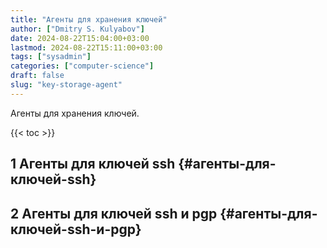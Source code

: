 ```yaml
---
title: "Агенты для хранения ключей"
author: ["Dmitry S. Kulyabov"]
date: 2024-08-22T15:04:00+03:00
lastmod: 2024-08-22T15:11:00+03:00
tags: ["sysadmin"]
categories: ["computer-science"]
draft: false
slug: "key-storage-agent"
---
```


Агенты для хранения ключей.

<!--more-->

{{< toc >}}


## <span class="section-num">1</span> Агенты для ключей ssh {#агенты-для-ключей-ssh}


## <span class="section-num">2</span> Агенты для ключей ssh и pgp {#агенты-для-ключей-ssh-и-pgp}
